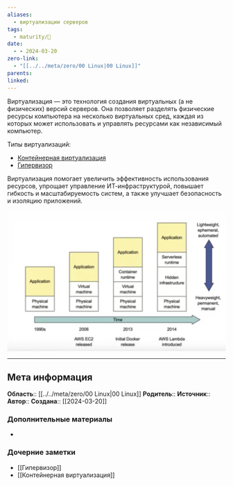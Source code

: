 ```yaml
---
aliases:
  - виртуализации серверов
tags:
  - maturity/🌱
date:
  - - 2024-03-20
zero-link:
  - "[[../../meta/zero/00 Linux|00 Linux]]"
parents: 
linked:
---
```

Виртуализация — это технология создания виртуальных (а не физических) версий серверов. Она позволяет разделять физические ресурсы компьютера на несколько виртуальных сред, каждая из которых может использовать и управлять ресурсами как независимый компьютер.

Типы виртуализаций:
- [Контейнерная виртуализация](Контейнерная%20виртуализация.md)
- [Гипервизор](../../../../_inbox/Гипервизор.md)

Виртуализация помогает увеличить эффективность использования ресурсов, упрощает управление ИТ-инфраструктурой, повышает гибкость и масштабируемость систем, а также улучшает безопасность и изоляцию приложений.

![](../../meta/files/images/Pasted%20image%2020240320133203.png)
***
## Мета информация
**Область**:: [[../../meta/zero/00 Linux|00 Linux]]
**Родитель**:: 
**Источник**:: 
**Автор**:: 
**Создана**:: [[2024-03-20]]
### Дополнительные материалы
- 
### Дочерние заметки
<!-- QueryToSerialize: LIST FROM [[]] WHERE contains(Родитель, this.file.link) or contains(parents, this.file.link) -->
<!-- SerializedQuery: LIST FROM [[]] WHERE contains(Родитель, this.file.link) or contains(parents, this.file.link) -->
- [[Гипервизор]]
- [[Контейнерная виртуализация]]
<!-- SerializedQuery END -->
